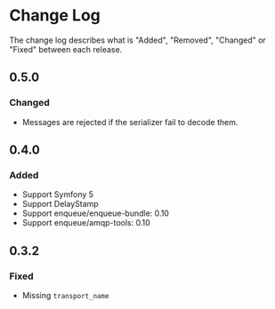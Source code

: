 # Change Log

The change log describes what is "Added", "Removed", "Changed" or "Fixed" between each release.

## 0.5.0

### Changed

- Messages are rejected if the serializer fail to decode them.

## 0.4.0

### Added

- Support Symfony 5
- Support DelayStamp
- Support enqueue/enqueue-bundle: 0.10
- Support enqueue/amqp-tools: 0.10

## 0.3.2

### Fixed

- Missing `transport_name`
